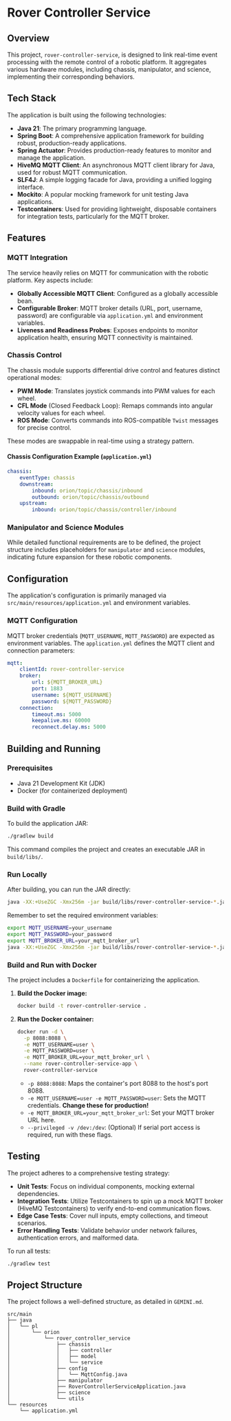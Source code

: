 # Rover Controller Service

## Overview

This project, `rover-controller-service`, is designed to link real-time event processing with the remote control of a robotic platform. It aggregates various hardware modules, including chassis, manipulator, and science, implementing their corresponding behaviors.

## Tech Stack

The application is built using the following technologies:

*   **Java 21**: The primary programming language.
*   **Spring Boot**: A comprehensive application framework for building robust, production-ready applications.
*   **Spring Actuator**: Provides production-ready features to monitor and manage the application.
*   **HiveMQ MQTT Client**: An asynchronous MQTT client library for Java, used for robust MQTT communication.
*   **SLF4J**: A simple logging facade for Java, providing a unified logging interface.
*   **Mockito**: A popular mocking framework for unit testing Java applications.
*   **Testcontainers**: Used for providing lightweight, disposable containers for integration tests, particularly for the MQTT broker.

## Features

### MQTT Integration

The service heavily relies on MQTT for communication with the robotic platform. Key aspects include:

*   **Globally Accessible MQTT Client**: Configured as a globally accessible bean.
*   **Configurable Broker**: MQTT broker details (URL, port, username, password) are configurable via `application.yml` and environment variables.
*   **Liveness and Readiness Probes**: Exposes endpoints to monitor application health, ensuring MQTT connectivity is maintained.

### Chassis Control

The chassis module supports differential drive control and features distinct operational modes:

*   **PWM Mode**: Translates joystick commands into PWM values for each wheel.
*   **CFL Mode** (Closed Feedback Loop): Remaps commands into angular velocity values for each wheel.
*   **ROS Mode**: Converts commands into ROS-compatible `Twist` messages for precise control.

These modes are swappable in real-time using a strategy pattern.

#### Chassis Configuration Example (`application.yml`)

```yaml
chassis:
    eventType: chassis
    downstream:
        inbound: orion/topic/chassis/inbound
        outbound: orion/topic/chassis/outbound
    upstream:
        inbound: orion/topic/chassis/controller/inbound
```

### Manipulator and Science Modules

While detailed functional requirements are to be defined, the project structure includes placeholders for `manipulator` and `science` modules, indicating future expansion for these robotic components.

## Configuration

The application's configuration is primarily managed via `src/main/resources/application.yml` and environment variables.

### MQTT Configuration

MQTT broker credentials (`MQTT_USERNAME`, `MQTT_PASSWORD`) are expected as environment variables. The `application.yml` defines the MQTT client and connection parameters:

```yaml
mqtt:
    clientId: rover-controller-service
    broker:
        url: ${MQTT_BROKER_URL}
        port: 1883
        username: ${MQTT_USERNAME}
        password: ${MQTT_PASSWORD}
    connection:
        timeout.ms: 5000
        keepalive.ms: 60000
        reconnect.delay.ms: 5000
```

## Building and Running

### Prerequisites

*   Java 21 Development Kit (JDK)
*   Docker (for containerized deployment)

### Build with Gradle

To build the application JAR:

```bash
./gradlew build 
```

This command compiles the project and creates an executable JAR in `build/libs/`.

### Run Locally

After building, you can run the JAR directly:

```bash
java -XX:+UseZGC -Xmx256m -jar build/libs/rover-controller-service-*.jar
```

Remember to set the required environment variables:

```bash
export MQTT_USERNAME=your_username
export MQTT_PASSWORD=your_password
export MQTT_BROKER_URL=your_mqtt_broker_url
java -XX:+UseZGC -Xmx256m -jar build/libs/rover-controller-service-*.jar
```

### Build and Run with Docker

The project includes a `Dockerfile` for containerizing the application.

1.  **Build the Docker image:**

    ```bash
    docker build -t rover-controller-service .
    ```

2.  **Run the Docker container:**

    ```bash
    docker run -d \
      -p 8088:8088 \
      -e MQTT_USERNAME=user \
      -e MQTT_PASSWORD=user \
      -e MQTT_BROKER_URL=your_mqtt_broker_url \
      --name rover-controller-service-app \
      rover-controller-service
    ```

    *   `-p 8088:8088`: Maps the container's port 8088 to the host's port 8088.
    *   `-e MQTT_USERNAME=user -e MQTT_PASSWORD=user`: Sets the MQTT credentials. **Change these for production!**
    *   `-e MQTT_BROKER_URL=your_mqtt_broker_url`: Set your MQTT broker URL here.
    *   `--privileged -v /dev:/dev`: (Optional) If serial port access is required, run with these flags.

## Testing

The project adheres to a comprehensive testing strategy:

*   **Unit Tests**: Focus on individual components, mocking external dependencies.
*   **Integration Tests**: Utilize Testcontainers to spin up a mock MQTT broker (HiveMQ Testcontainers) to verify end-to-end communication flows.
*   **Edge Case Tests**: Cover null inputs, empty collections, and timeout scenarios.
*   **Error Handling Tests**: Validate behavior under network failures, authentication errors, and malformed data.

To run all tests:

```bash
./gradlew test
```

## Project Structure

The project follows a well-defined structure, as detailed in `GEMINI.md`.

```
src/main
├── java
│   └── pl
│       └── orion
│           └── rover_controller_service
│               ├── chassis
│               │   ├── controller
│               │   ├── model
│               │   └── service
│               ├── config
│               │   └── MqttConfig.java
│               ├── manipulator
│               ├── RoverControllerServiceApplication.java
│               ├── science
│               └── utils
└── resources
    └── application.yml
```